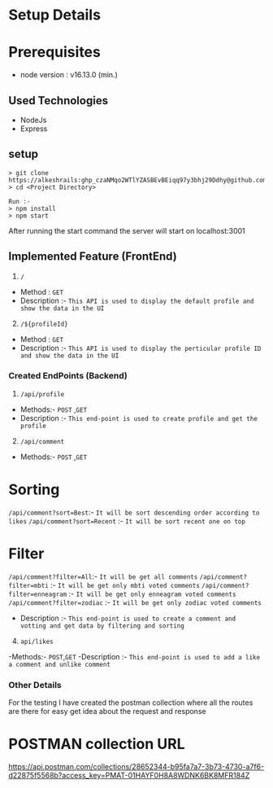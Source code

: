 # Setup Details

# Prerequisites
 - node version : v16.13.0 (min.)

## Used Technologies

- NodeJs
- Express

## setup
```
> git clone https://alkeshrails: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@github.com/alkeshrails/BooTestTaskNode.git
> cd <Project Directory>

Run :-
> npm install
> npm start

```
After running the start command the server will start on localhost:3001

## Implemented Feature (FrontEnd)


1. `/`
  - Method : `GET`
  - Description :- `This API is used to display the default profile and show the data in the UI`

2. `/${profileId}`
  - Method : `GET`
  - Description :- `This API is used to display the perticular profile ID and show the data in the UI`

### Created EndPoints (Backend)

1. `/api/profile`

- Methods:- `POST` ,`GET`
- Description :- `This end-point is used to create profile and get the profile`

2. `/api/comment`

- Methods:- `POST` ,`GET`

# Sorting 
`/api/comment?sort=Best`:- `It will be sort descending order according to likes` 
`/api/comment?sort=Recent` :- `It will be sort recent one on top`

# Filter 
`/api/comment?filter=All`:- `It will be get all comments` 
`/api/comment?filter=mbti` :- `It will be get only mbti voted comments`
`/api/comment?filter=enneagram` :- `It will be get only enneagram voted comments`
`/api/comment?filter=zodiac` :- `It will be get only zodiac voted comments`

- Description :- `This end-point is used to create a comment and votting and get data by filtering and sorting`

4. `api/likes`

-Methods:- `POST`,`GET`
-Description :- `This end-point is used to add a like a comment and unlike comment`


### Other Details

For the testing I have created the postman collection
where all the routes are there for easy get idea about the request and response

# POSTMAN collection URL 
https://api.postman.com/collections/28652344-b95fa7a7-3b73-4730-a7f6-d22875f5568b?access_key=PMAT-01HAYF0H8A8WDNK6BK8MFR184Z
